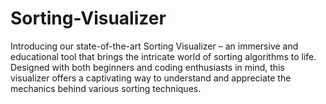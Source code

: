 # Sorting-Visualizer
Introducing our state-of-the-art Sorting Visualizer – an immersive and educational tool that brings the intricate world of sorting algorithms to life. Designed with both beginners and coding enthusiasts in mind, this visualizer offers a captivating way to understand and appreciate the mechanics behind various sorting techniques.
